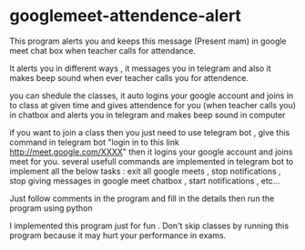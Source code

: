 # googlemeet-attendence-alert
This program alerts you and keeps this message (Present mam) in google meet chat box when teacher calls for attendance.

It alerts you in different ways , it messages you in telegram and also it makes beep sound when ever teacher calls you for attendence.

you can shedule the classes, it auto logins your google account and joins in to class at given time and gives attendence for you (when teacher calls you) in chatbox and alerts you in telegram and makes beep sound in computer 

if you want to join a class then you just need to use telegram bot , give this command in telegram bot "login in to this link http://meet.google.com/XXXX" then it logins your google account and joins meet for you. several usefull commands are implemented in telegram bot to implement all the below tasks : exit all google meets , stop notifications  , stop giving messages in google meet chatbox , start notifications , etc...

Just follow comments in the program and fill in the details then run the program using python

I implemented this program just for fun . Don't skip classes by running this program because it may hurt your performance in exams.
